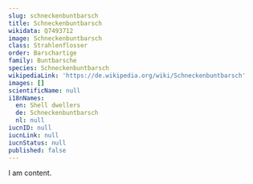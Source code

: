 ```yaml
---
slug: schneckenbuntbarsch
title: Schneckenbuntbarsch
wikidata: Q7493712
image: Schneckenbuntbarsch
class: Strahlenflosser
order: Barschartige
family: Buntbarsche
species: Schneckenbuntbarsch
wikipediaLink: 'https://de.wikipedia.org/wiki/Schneckenbuntbarsch'
images: []
scientificName: null
i18nNames:
  en: Shell dwellers
  de: Schneckenbuntbarsch
  nl: null
iucnID: null
iucnLink: null
iucnStatus: null
published: false
---
```


I am content.
